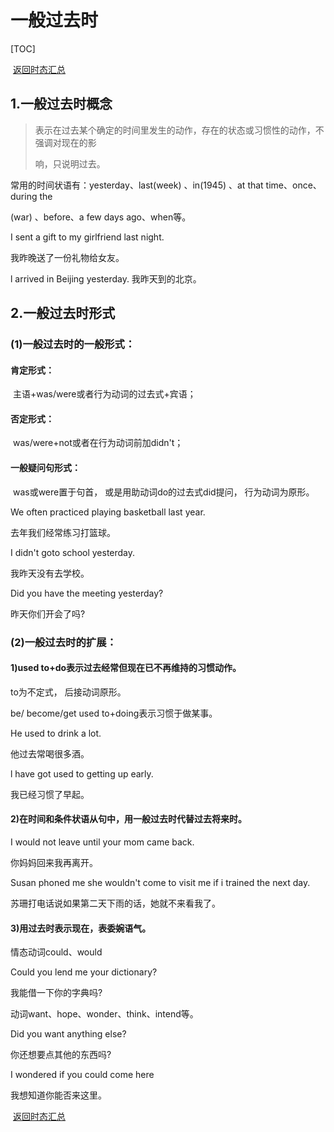 #  一般过去时

[TOC]

​																																					[返回时态汇总](./04时态篇/00时态汇总.md)

##  1.一般过去时概念  

>   表示在过去某个确定的时间里发生的动作，存在的状态或习惯性的动作，不强调对现在的影  
>
>   响，只说明过去。  

  常用的时间状语有：yesterday、last(week) 、in(1945) 、at that time、once、during the  

  (war) 、before、a few days ago、when等。

  I sent a  gift to my girlfriend last night.  

  我昨晚送了一份礼物给女友。

  l arrived in Beijing yesterday.  我昨天到的北京。  

   

##   2.一般过去时形式  

###   (1)一般过去时的一般形式：  

####   肯定形式：

​           主语+was/were或者行为动词的过去式+宾语；

####   否定形式：

​           was/were+not或者在行为动词前加didn't；  

####   一般疑问句形式：

​				was或were置于句首， 或是用助动词do的过去式did提问， 行为动词为原形。

  

  We often practiced playing basketball last  year.

  去年我们经常练习打篮球。  

  I didn't goto school yesterday.  

我昨天没有去学校。  

  Did you have the meeting yesterday?  

昨天你们开会了吗?  

###   (2)一般过去时的扩展：  

####   1)used to+do表示过去经常但现在已不再维持的习惯动作。

to为不定式， 后接动词原形。  

be/ become/get used to+doing表示习惯于做某事。 

 He used to drink a lot.  

  他过去常喝很多酒。  

  l have got used to getting up early.  

我已经习惯了早起。  

####   2)在时间和条件状语从句中，用一般过去时代替过去将来时。 

 I would not leave until your mom came back.

  你妈妈回来我再离开。  

  

  Susan phoned me she wouldn't come to visit  me if i trained the next day. 

 苏珊打电话说如果第二天下雨的话，她就不来看我了。  

####   3)用过去时表示现在，表委婉语气。  

  情态动词could、would  

  Could you lend me your dictionary?  

  我能借一下你的字典吗?  

   动词want、hope、wonder、think、intend等。  

  Did you want anything else?  

你还想要点其他的东西吗?  

  I wondered if you could come here  

我想知道你能否来这里。  

​																																					[返回时态汇总](./04时态篇/00时态汇总.md)